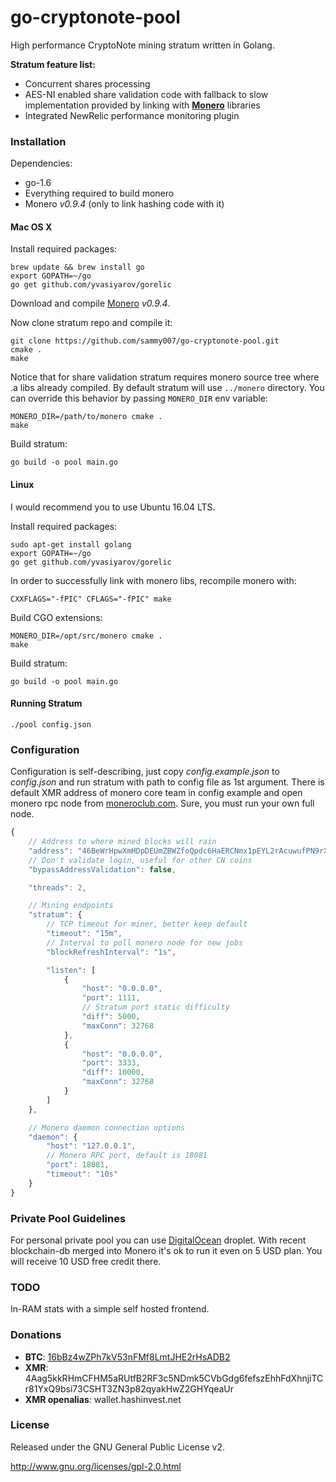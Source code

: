 # go-cryptonote-pool

High performance CryptoNote mining stratum written in Golang.

**Stratum feature list:**

* Concurrent shares processing
* AES-NI enabled share validation code with fallback to slow implementation provided by linking with [**Monero**](https://github.com/monero-project/monero) libraries
* Integrated NewRelic performance monitoring plugin

### Installation

Dependencies:

  * go-1.6
  * Everything required to build monero
  * Monero *v0.9.4* (only to link hashing code with it)

#### Mac OS X

Install required packages:

    brew update && brew install go
    export GOPATH=~/go
    go get github.com/yvasiyarov/gorelic

Download and compile [Monero](https://github.com/monero-project/monero) *v0.9.4*.

Now clone stratum repo and compile it:

    git clone https://github.com/sammy007/go-cryptonote-pool.git
    cmake .
    make

Notice that for share validation stratum requires monero source tree where .a libs already compiled. By default stratum will use <code>../monero</code> directory. You can override this behavior by passing <code>MONERO_DIR</code> env variable:

    MONERO_DIR=/path/to/monero cmake .
    make

Build stratum:

    go build -o pool main.go

#### Linux

I would recommend you to use Ubuntu 16.04 LTS.

Install required packages:

    sudo apt-get install golang
    export GOPATH=~/go
    go get github.com/yvasiyarov/gorelic

In order to successfully link with monero libs, recompile monero with:

    CXXFLAGS="-fPIC" CFLAGS="-fPIC" make

Build CGO extensions:

    MONERO_DIR=/opt/src/monero cmake .
    make

Build stratum:

    go build -o pool main.go

#### Running Stratum

    ./pool config.json

### Configuration

Configuration is self-describing, just copy *config.example.json* to *config.json* and run stratum with path to config file as 1st argument. There is default XMR address of monero core team in config example and open monero rpc node from [moneroclub.com](https://www.moneroclub.com/node). Sure, you must run your own full node.

```javascript
{
    // Address to where mined blocks will rain
    "address": "46BeWrHpwXmHDpDEUmZBWZfoQpdc6HaERCNmx1pEYL2rAcuwufPN9rXHHtyUA4QVy66qeFQkn6sfK8aHYjA3jk3o1Bv16em",
    // Don't validate login, useful for other CN coins
    "bypassAddressValidation": false,

    "threads": 2,

    // Mining endpoints
    "stratum": {
        // TCP timeout for miner, better keep default
        "timeout": "15m",
        // Interval to poll monero node for new jobs
        "blockRefreshInterval": "1s",

        "listen": [
            {
                "host": "0.0.0.0",
                "port": 1111,
                // Stratum port static difficulty
                "diff": 5000,
                "maxConn": 32768
            },
            {
                "host": "0.0.0.0",
                "port": 3333,
                "diff": 10000,
                "maxConn": 32768
            }
        ]
    },

    // Monero daemon connection options
    "daemon": {
        "host": "127.0.0.1",
        // Monero RPC port, default is 18081
        "port": 18081,
        "timeout": "10s"
    }
}
```

### Private Pool Guidelines

For personal private pool you can use [DigitalOcean](https://www.digitalocean.com/?refcode=2a6767e6285f) droplet. With recent blockchain-db merged into Monero it's ok to run it even on 5 USD plan. You will receive 10 USD free credit there.

### TODO

In-RAM stats with a simple self hosted frontend.

### Donations

* **BTC**: [16bBz4wZPh7kV53nFMf8LmtJHE2rHsADB2](https://blockchain.info/address/16bBz4wZPh7kV53nFMf8LmtJHE2rHsADB2)
* **XMR**: 4Aag5kkRHmCFHM5aRUtfB2RF3c5NDmk5CVbGdg6fefszEhhFdXhnjiTCr81YxQ9bsi73CSHT3ZN3p82qyakHwZ2GHYqeaUr
* **XMR openalias**: wallet.hashinvest.net

### License

Released under the GNU General Public License v2.

http://www.gnu.org/licenses/gpl-2.0.html
